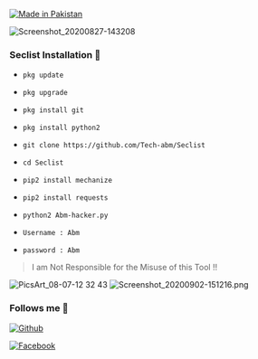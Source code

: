 
<p align="left">

<a href="#"><img title="Made in Pakistan" src="https://img.shields.io/badge/MADE%20IN-PAKISTAN-green?colorA=%23ff0000&colorB=%23017e40&style=for-the-badge"></a>


![Screenshot_20200827-143208](https://user-images.githubusercontent.com/52023076/91424121-3edbcd80-e80e-11ea-9059-96c6781c1d9d.png)

### Seclist Installation 💯

- `pkg update`

- `pkg upgrade`

- `pkg install git`

- `pkg install python2`

- `git clone https://github.com/Tech-abm/Seclist`

- `cd Seclist`

- `pip2 install mechanize`

- `pip2 install requests`

- `python2 Abm-hacker.py`

- `Username : Abm`

- `password : Abm`

> I am Not Responsible for the Misuse of this Tool !!

![PicsArt_08-07-12 32 43](https://user-images.githubusercontent.com/52023076/89867871-b2bb7c00-db66-11ea-9d4e-8fc298a4fe99.jpg)
![Screenshot_20200902-151216.png](https://user-images.githubusercontent.com/52023076/91969858-a5a82d80-eccb-11ea-9ea9-f990ac0edbc1.png)

### Follows me 💯

[![Github](https://img.shields.io/badge/Github-Tech--Abm-green?style=for-the-badge&logo=github)](https://github.com/Tech-abm)

[![Facebook](https://img.shields.io/badge/Facebook-Tech--Abm-red?style=for-the-badge&logo=facebook)](https://facebook.com/Techabm)


